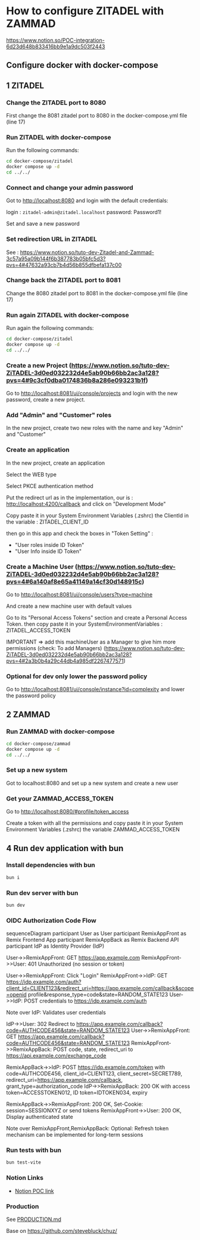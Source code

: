 # How to configure ZITADEL with ZAMMAD

<https://www.notion.so/POC-integration-6d23d648b833416bb9e1a9dc503f2443>

## Configure docker with docker-compose

## 1 ZITADEL

### Change the ZITADEL port to 8080

First change the 8081 zitadel port to 8080 in the docker-compose.yml file (line 17)

### Run ZITADEL with docker-compose

Run the following commands:

```bash
cd docker-compose/zitadel
docker compose up -d
cd ../../
```

### Connect and change your admin password

Got to <http://localhost:8080> and login with the default credentials:

login : `zitadel-admin@zitadel.localhost`
password: Password1!

Set and save a new password

### Set redirection URL in ZITADEL

See : <https://www.notion.so/tuto-dev-Zitadel-and-Zammad-3c57a95a09b144f6b387783b05bfc5d3?pvs=4#47632a93cb7b4d56b855dfbefa137c00>

### Change back the ZITADEL port to 8081

Change the 8080 zitadel port to 8081 in the docker-compose.yml file (line 17)

### Run again ZITADEL with docker-compose

Run again the following commands:

```bash
cd docker-compose/zitadel
docker compose up -d
cd ../../
```

### Create a new Project (<https://www.notion.so/tuto-dev-ZiTADEL-3d0ed032232d4e5ab90b66bb2ac3a128?pvs=4#9c3cf0dba0174836b8a286e093231b1f>)

Go to <http://localhost:8081/ui/console/projects> and login with the new password, create a new project.

### Add "Admin" and "Customer" roles

In the new project, create two new roles with the name and key "Admin" and "Customer"

### Create an application

In the new project, create an application

Select the WEB type

Select PKCE authentication method

Put the redirect url as in the implementation, our is : <http://localhost:4200/callback> and click on "Development Mode"

Copy paste it in your System Environment Variables (.zshrc) the ClientId in  the variable : ZITADEL_CLIENT_ID

then go in this app and check the boxes in "Token Setting" :

- "User roles inside ID Token"
- "User Info inside ID Token"

### Create a Machine User (<https://www.notion.so/tuto-dev-ZiTADEL-3d0ed032232d4e5ab90b66bb2ac3a128?pvs=4#6a140af8e65a41149a14cf30d148915c>)

Go to <http://localhost:8081/ui/console/users?type=machine>

And create a new machine user with default values

Go to its "Personal Access Tokens" section and create a Personal Access Token. then copy paste it in your SystemEnvironmentVariables : ZITADEL_ACCESS_TOKEN

IMPORTANT ⇒ add this machineUser as a Manager to give him more permissions (check: To add Managers) (<https://www.notion.so/tuto-dev-ZiTADEL-3d0ed032232d4e5ab90b66bb2ac3a128?pvs=4#2a3b0b4a29c44db4a985df2267477571>)



### Optional for dev only lower the password policy

Go to <http://localhost:8081/ui/console/instance?id=complexity> and lower the password policy

## 2 ZAMMAD

### Run ZAMMAD with docker-compose

```bash
cd docker-compose/zammad
docker compose up -d
cd ../../
```

### Set up a new system

Got to localhost:8080 and set up a new system and create a new user

### Get your ZAMMAD_ACCESS_TOKEN

Go to  <http://localhost:8080/#profile/token_access>

Create a token with all the permissions and copy paste it in your System Environment Variables (.zshrc) the variable ZAMMAD_ACCESS_TOKEN

## 4 Run dev application with bun

### Install dependencies with bun

```bash
bun i
```

### Run dev server with bun

```bash
bun dev
```

### OIDC Authorization Code Flow

sequenceDiagram
    participant User as User
    participant RemixAppFront as Remix Frontend App
    participant RemixAppBack as Remix Backend API
    participant IdP as Identity Provider (IdP)

User->>RemixAppFront: GET <https://app.example.com>
RemixAppFront->>User: 401 Unauthorized (no session or token)

User->>RemixAppFront: Click "Login"
RemixAppFront->>IdP: GET <https://idp.example.com/auth?client_id=CLIENT123&redirect_uri=https://app.example.com/callback&scope=openid> profile&response_type=code&state=RANDOM_STATE123
User->>IdP: POST credentials to <https://idp.example.com/auth>

Note over IdP: Validates user credentials

IdP->>User: 302 Redirect to <https://app.example.com/callback?code=AUTHCODE456&state=RANDOM_STATE123>
User->>RemixAppFront: GET <https://app.example.com/callback?code=AUTHCODE456&state=RANDOM_STATE123>
RemixAppFront->>RemixAppBack: POST code, state, redirect_uri to <https://api.example.com/exchange_code>

RemixAppBack->>IdP: POST <https://idp.example.com/token> with code=AUTHCODE456, client_id=CLIENT123, client_secret=SECRET789, redirect_uri=<https://app.example.com/callback>, grant_type=authorization_code
IdP->>RemixAppBack: 200 OK with access token=ACCESSTOKEN012, ID token=IDTOKEN034, expiry

RemixAppBack->>RemixAppFront: 200 OK, Set-Cookie: session=SESSIONXYZ or send tokens
RemixAppFront->>User: 200 OK, Display authenticated state

Note over RemixAppFront,RemixAppBack: Optional: Refresh token mechanism can be implemented for long-term sessions

### Run tests with bun

```bash
bun test-vite
```

### Notion Links

- [Notion POC link](https://www.notion.so/POC-integration-6d23d648b833416bb9e1a9dc503f2443?pvs=4)

### Production

See [PRODUCTION.md](PRODUCTION.md)

Base on https://github.com/stevebluck/chuz/
